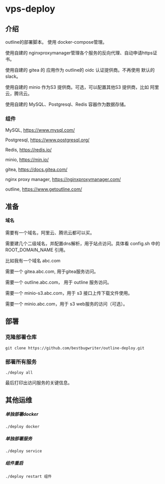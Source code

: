 # vps-deploy

## 介绍

outline的部署脚本。 使用 docker-compose管理。

使用自建的 nginxproxymanager管理各个服务的反向代理、自动申请https证书。

使用自建的 gitea 的 应用作为 outline的 oidc 认证提供商。不再使用 默认的slack。

使用自建的 minio 作为S3 提供商。可选，可以配置其他S3 提供商，比如 阿里云，腾讯云。

使用自建的 MySQL、Postgresql、Redis 容器作为数据存储。

### 组件

MySQL, https://www.mysql.com/

Postgresql, https://www.postgresql.org/

Redis, https://redis.io/

minio, https://min.io/

gitea, https://docs.gitea.com/

nginx proxy manager, https://nginxproxymanager.com/

outline, https://www.getoutline.com/

## 准备

#### 域名

需要有一个域名，阿里云、腾讯云都可以买。

需要建几个二级域名，并配置dns解析，用于站点访问。具体看 config.sh 中的 ROOT_DOMAIN_NAME 引用。

比如我有一个域名 abc.com

需要一个 gitea.abc.com, 用于gitea服务访问。

需要一个 outline.abc.com， 用于 outline 服务访问。

需要一个 minio-s3.abc.com，用于 s3 接口上传下载文件使用。

需要一个 minio.abc.com，用于 s3 web服务的访问（可选）。

## 部署

### 克隆部署仓库

`git clone https://github.com/bestbugwriter/outline-deploy.git
`

### 部署所有服务

`./deploy all
`

最后打印出访问服务的关键信息。

## 其他运维

##### 单独部署docker

`./deploy docker
`

##### 单独部署服务

`./deploy service
`

##### 组件重启

`./deploy restart 组件
`
